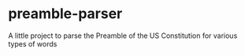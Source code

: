 # preamble-parser
A little project to parse the Preamble of the US Constitution for various types of words
